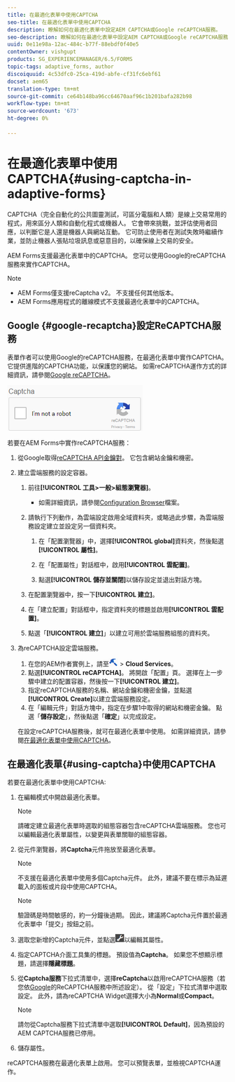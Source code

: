 ```yaml
---
title: 在最適化表單中使用CAPTCHA
seo-title: 在最適化表單中使用CAPTCHA
description: 瞭解如何在最適化表單中設定AEM CAPTCHA或Google reCAPTCHA服務。
seo-description: 瞭解如何在最適化表單中設定AEM CAPTCHA或Google reCAPTCHA服務。
uuid: 0e11e98a-12ac-484c-b77f-88ebdf0f40e5
contentOwner: vishgupt
products: SG_EXPERIENCEMANAGER/6.5/FORMS
topic-tags: adaptive_forms, author
discoiquuid: 4c53dfc0-25ca-419d-abfe-cf31fc6ebf61
docset: aem65
translation-type: tm+mt
source-git-commit: ce64b148ba96cc64670aaf96c1b201bafa282b98
workflow-type: tm+mt
source-wordcount: '673'
ht-degree: 0%

---
```



# 在最適化表單中使用CAPTCHA{#using-captcha-in-adaptive-forms}

CAPTCHA（完全自動化的公共圖靈測試，可區分電腦和人類）是線上交易常用的程式，用來區分人類和自動化程式或機器人。 它會帶來挑戰，並評估使用者回應，以判斷它是人還是機器人與網站互動。 它可防止使用者在測試失敗時繼續作業，並防止機器人張貼垃圾訊息或惡意目的，以確保線上交易的安全。

AEM Forms支援最適化表單中的CAPTCHA。 您可以使用Google的reCAPTCHA服務來實作CAPTCHA。

>[!NOTE]
>
>* AEM Forms僅支援reCaptcha v2。 不支援任何其他版本。
>* AEM Forms應用程式的離線模式不支援最適化表單中的CAPTCHA。

>



## Google {#google-recaptcha}設定ReCAPTCHA服務

表單作者可以使用Google的reCAPTCHA服務，在最適化表單中實作CAPTCHA。 它提供進階的CAPTCHA功能，以保護您的網站。 如需reCAPTCHA運作方式的詳細資訊，請參閱[Google reCAPTCHA](https://developers.google.com/recaptcha/)。

![Recaptcha](assets/recaptcha_new.png)

若要在AEM Forms中實作reCAPTCHA服務：

1. 從Google取得[reCAPTCHA API金鑰對](https://www.google.com/recaptcha/admin)。 它包含網站金鑰和機密。
1. 建立雲端服務的設定容器。

   1. 前往&#x200B;**[!UICONTROL 工具>一般>組態瀏覽器]**。
      * 如需詳細資訊，請參閱[Configuration Browser](/help/sites-administering/configurations.md)檔案。
   1. 請執行下列動作，為雲端設定啟用全域資料夾，或略過此步驟，為雲端服務設定建立並設定另一個資料夾。

      1. 在「配置瀏覽器」中，選擇&#x200B;**[!UICONTROL global]**&#x200B;資料夾，然後點選&#x200B;**[!UICONTROL 屬性]**。

      1. 在「配置屬性」對話框中，啟用&#x200B;**[!UICONTROL 雲配置]**。
      1. 點選&#x200B;**[!UICONTROL 儲存並關閉]**&#x200B;以儲存設定並退出對話方塊。
   1. 在配置瀏覽器中，按一下&#x200B;**[!UICONTROL 建立]**。
   1. 在「建立配置」對話框中，指定資料夾的標題並啟用&#x200B;**[!UICONTROL 雲配置]**。
   1. 點選「**[!UICONTROL 建立]**」以建立可用於雲端服務組態的資料夾。


1. 為reCAPTCHA設定雲端服務。

   1. 在您的AEM作者實例上，請至![tools-1](assets/tools-1.png) > **Cloud Services**。
   1. 點選&#x200B;**[!UICONTROL reCAPTCHA]**。 將開啟「配置」頁。 選擇在上一步驟中建立的配置容器，然後按一下&#x200B;**[!UICONTROL 建立]**。
   1. 指定reCAPTCHA服務的名稱、網站金鑰和機密金鑰，並點選&#x200B;**[!UICONTROL Create]**&#x200B;以建立雲端服務設定。
   1. 在「編輯元件」對話方塊中，指定在步驟1中取得的網站和機密金鑰。 點選「**儲存設定**」，然後點選「**確定**」以完成設定。

   在設定reCAPTCHA服務後，就可在最適化表單中使用。 如需詳細資訊，請參閱[在最適化表單中使用CAPTCHA](#using-captcha)。

## 在最適化表單{#using-captcha}中使用CAPTCHA

若要在最適化表單中使用CAPTCHA:

1. 在編輯模式中開啟最適化表單。

   >[!NOTE]
   >
   >請確定建立最適化表單時選取的組態容器包含reCAPTCHA雲端服務。 您也可以編輯最適化表單屬性，以變更與表單關聯的組態容器。

1. 從元件瀏覽器，將&#x200B;**Captcha**&#x200B;元件拖放至最適化表單。

   >[!NOTE]
   >
   >不支援在最適化表單中使用多個Captcha元件。 此外，建議不要在標示為延遲載入的面板或片段中使用CAPTCHA。

   >[!NOTE]
   >
   >驗證碼是時間敏感的，約一分鐘後過期。 因此，建議將Captcha元件置於最適化表單中「提交」按鈕之前。

1. 選取您新增的Captcha元件，並點選![cmppr](assets/cmppr.png)以編輯其屬性。
1. 指定CAPTCHA介面工具集的標題。 預設值為&#x200B;**Captcha**。 如果您不想顯示標題，請選擇&#x200B;**隱藏標題**。
1. 從&#x200B;**Captcha服務**&#x200B;下拉式清單中，選擇&#x200B;**reCaptcha**&#x200B;以啟用reCAPTCHA服務（若您依[Google](#google-recaptcha)的ReCAPTCHA服務中所述設定）。 從「設定」下拉式清單中選取設定。 此外，請為reCAPTCHA Widget選擇大小為&#x200B;**Normal**&#x200B;或&#x200B;**Compact**。

   >[!NOTE]
   >
   >請勿從Captcha服務下拉式清單中選取&#x200B;**[!UICONTROL Default]**，因為預設的AEM CAPTCHA服務已停用。

1. 儲存屬性。

reCAPTCHA服務在最適化表單上啟用。 您可以預覽表單，並檢視CAPTCHA運作。
